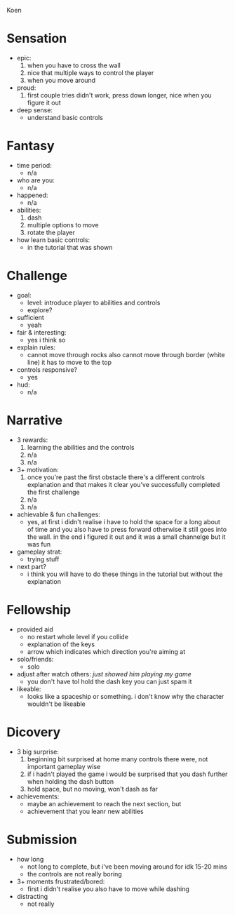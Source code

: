 Koen

# Sensation
- epic:
  1. when you have to cross the wall
  2. nice that multiple ways to control the player
  3. when you move around
- proud:
  1. first couple tries didn't work, press down longer, nice when you figure it out
- deep sense:
  - understand basic controls
# Fantasy
- time period:
  - n/a
- who are you:
  - n/a
- happened:
  - n/a
- abilities:
  1. dash
  2. multiple options to move
  3. rotate the player
- how learn basic controls:
  - in the tutorial that was shown
# Challenge
- goal:
  - level: introduce player to abilities and controls
  - explore?
- sufficient
  - yeah
- fair & interesting:
  - yes i think so
- explain rules:
  - cannot move through rocks also cannot move through border (white line) it has to move to the top
- controls responsive?
  - yes
- hud:
  - n/a
# Narrative
- 3 rewards:
  1. learning the abilities and the controls
  2. n/a
  3. n/a
- 3+ motivation:
  1. once you're past the first obstacle there's a different controls explanation and that makes it clear you've successfully completed the first challenge
  2. n/a
  3. n/a
- achievable & fun challenges:
  - yes, at first i didn't realise i have to hold the space for a long about of time and you also have to press forward otherwise it still goes into the wall. in the end i figured it out and it was a small channelge but it was fun
- gameplay strat:
  - trying stuff
- next part?
  - i think you will have to do these things in the tutorial but without the explanation
# Fellowship
- provided aid
  - no restart whole level if you collide
  - explanation of the keys
  - arrow which indicates which direction you're aiming at
- solo/friends:
  - solo
- adjust after watch others: *just showed him playing my game*
  - you don't have tol hold the dash key you can just spam it
- likeable:
  - looks like a spaceship or something. i don't know why the character wouldn't be likeable
# Dicovery
- 3 big surprise:
  1. beginning bit surprised at home many controls there were, not important gameplay wise
  2. if i hadn't played the game i would be surprised that you dash further when holding the dash button
  3. hold space, but no moving, won't dash as far
- achievements:
  - maybe an achievement to reach the next section, but
  - achievement that you leanr new abilities
# Submission
- how long
  - not long to complete, but i've been moving around for idk 15-20 mins
  - the controls are not really boring
- 3+ moments frustrated/bored:
  - first i didn't realise you also have to move while dashing
- distracting
  - not really